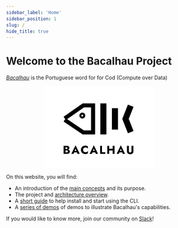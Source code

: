 ```yaml
---
sidebar_label: 'Home'
sidebar_position: 1
slug: /
hide_title: true
---
```


# Welcome to the Bacalhau Project

*[Bacalhau](https://translate.google.com/?sl=pt&tl=en&text=bacalhau&op=translate)* is the Portuguese word for for Cod (Compute over Data)

<p align="center">
<img src="../static/img/bacalhau-fish.jpg" alt="Bacalhau Logo" width="300" />
</p>

On this website, you will find:

- An introduction of the [main concepts](about-bacalhau/introduction.md) and its purpose.
- The project and [architecture overview](about-bacalhau/architecture.md).
- A [short guide](getting-started/installation.md) to help install and start using the CLI.
- A [series of demos](demos/hello-bacalhau.md) of demos to illustrate Bacalhau's capabilities.

If you would like to know more, join our community on [Slack](https://filecoinproject.slack.com/archives/C02RLM3JHUY)!
